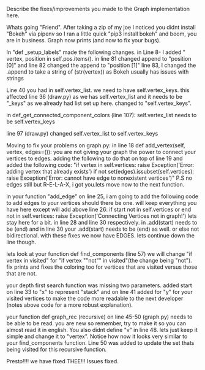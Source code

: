 
Describe the fixes/improvements you made to the Graph implementation here.

Whats going "Friend".  After taking a zip of my joe I noticed you didnt install "Bokeh" via pipenv so I ran a little quick "pip3 install bokeh" and boom, you are in business.  Graph now prints (and now to fix your bugs).

In "def _setup_labels" made the following changes.  in Line 8- I added " vertex, position in self.pos.items().  in line 81 changed append to "position [0]" and line 82 changed the append to "position [1]" line 83, I changed the .append to take a string of (str(vertex)) as Bokeh usually has issues with strings

Line 40 you had in self.vertex_list.  we need to have self.vertex_keys.  this affected line 36 (draw.py) as we has self.vertex_list and it needs to be "_keys" as we already had list set up here.  changed to "self.vertex_keys".

in  def_get_connected_component_colors (line 107): self.vertex_list needs to be self.vertex_keys

line 97 (draw.py) changed self.vertex_list to self.vertex_keys

Moving to fix your problems on graph.py:
in line 18 def add_vertex(self, vertex, edges=()):  you are not giving your graph the power to connect your vertices to edges. adding the following to do that on top of line 19 and added the following code: "if vertex in self.vertices:
            raise Exception('Error: adding vertex that already exists')
        if not set(edges).issubset(self.vertices):
            raise Exception('Error: cannot have edge to nonexistent vertices')"
P.S no edges still but R-E-L-A-X, i got you.lets move now to the next function.

in your function "add_edge" on line 25, i am going to add the following code to add edges to your vertices should there be one.  will keep everything you have here except will add above line 26: if start not in self.vertices or end not in self.vertices:
            raise Exception('Connecting Vertices not in graph!')
lets stay here for a bit.  in line 28 and line 30 respectively.  in .add(start) needs to be (end) and in line 30 your .add(start) needs to be (end) as well. or else not bidirectional. with these fixes we now have EDGES.  lets continue down the line though.


lets look at your function def find_components (line 57) we will change "if vertex in visited" for "if vertex ""not"" in visited"(the change being "not").  fix prints and fixes the coloring too for vertices that are visited versus those that are not.

your depth first search function was missing two parameters.  added start on line 33 to "x" to represent "stack" and on line 41 added for "y" for your visited vertices to make the code more readable to the next developer (notes above code for a more robust explanation).

your function def graph_rec (recursive) on line 45-50 (graph.py) needs to be able to be read.  you are new so remember, try to make it so you can almost read it in english.  You also didnt define "v" in line 48.  lets just keep it simple and change it to "vertex".  Notice how now it looks very similar to your find_components function.  Line 50 was added to update the set thats being visited for this recursive function.

Presto!!!! we have fixed THEE!!!  Issues fixed.
